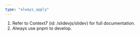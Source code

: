 ```yaml
---
type: "always_apply"
---
```


1. Refer to Context7 (id: /slidevjs/slidev) for full documentation.
2. Always use pnpm to develop.